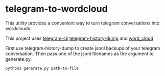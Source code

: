 # telegram-to-wordcloud

This utility provides a convenient way to turn telegram conversations into wordclouds.

This project uses [telegram-cli](https://github.com/vysheng/tg) [telegram-history-dump](https://github.com/tvdstaaij/telegram-history-dump) and [word_cloud](https://github.com/amueller/word_cloud)

First use telegram-history-dump to create jsonl backups of your telegram conversation. Then pass one of the jsonl filenames as the argument to generate.py.
```bash
python3 generate.py path-to-file

```
